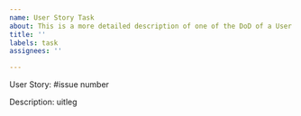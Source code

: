 ```yaml
---
name: User Story Task
about: This is a more detailed description of one of the DoD of a User Story
title: ''
labels: task
assignees: ''

---
```


User Story: #issue number

Description: uitleg
